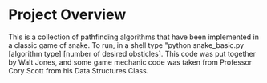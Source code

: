 # Project Overview
This is a collection of pathfinding algorithms that have been implemented in a classic game of snake. To run, in a shell type "python snake_basic.py [algorithm type] [number of desired obsticles]. This code was put together by Walt Jones, and some game mechanic code was taken from Professor Cory Scott from his Data Structures Class.